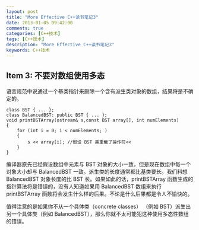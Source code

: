 ```yaml
---
layout: post
title: "More Effective C++读书笔记3"
date: 2013-01-05 09:42:00
comments: true
categories: [C++技术]
tags: [C++技术]
description: "More Effective C++读书笔记3"
keywords: C++技术
---
```


## Item 3: 不要对数组使用多态

语言规范中说通过一个基类指针来删除一个含有派生类对象的数组，结果将是不确定的。
```
class BST { ... };
class BalancedBST: public BST { ... };
void printBSTArray(ostream& s,const BST array[], int numElements)
{
    for (int i = 0; i < numElements; )
    {
        s << array[i]; //假设 BST 类重载了操作符<<
    }
}
```

编译器原先已经假设数组中元素与 BST 对象的大小一致，但是现在数组中每一个对象大小却与 BalancedBST 一致。派生类的长度通常都比基类要长。我们料想 BalancedBST 对象长度的比 BST 长。如果如此的话，printBSTArray 函数生成的指针算法将是错误的，没有人知道如果用 BalancedBST 数组来执行 printBSTArray 函数将会发生什么样的后果。不论是什么后果都是令人不愉快的。

值得注意的是如果你不从一个具体类（concrete classes） （例如 BST）派生出另一个具体类（例如 BalancedBST），那么你就不太可能犯这种使用多态性数组的错误。
